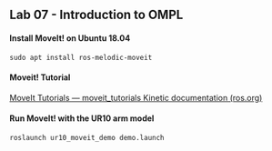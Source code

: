 ## Lab 07 - Introduction to OMPL

#### Install MoveIt! on Ubuntu 18.04

```
sudo apt install ros-melodic-moveit
```

#### Moveit! Tutorial

[MoveIt Tutorials — moveit_tutorials Kinetic documentation (ros.org)](http://docs.ros.org/en/melodic/api/moveit_tutorials/html/index.html)

#### Run  MoveIt! with the UR10 arm model

```
roslaunch ur10_moveit_demo demo.launch
```

